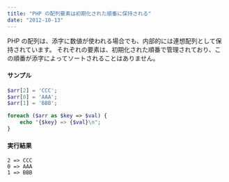 ```yaml
---
title: "PHP の配列要素は初期化された順番に保持される"
date: "2012-10-13"
---
```


PHP の配列は、添字に数値が使われる場合でも、内部的には連想配列として保持されています。
それぞれの要素は、初期化された順番で管理されており、この順番が添字によってソートされることはありません。

#### サンプル

~~~ php
$arr[2] = 'CCC';
$arr[0] = 'AAA';
$arr[1] = 'BBB';

foreach ($arr as $key => $val) {
    echo "{$key} => {$val}\n";
}
~~~

#### 実行結果

~~~
2 => CCC
0 => AAA
1 => BBB
~~~

